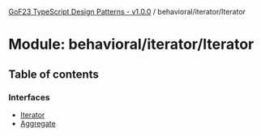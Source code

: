 [GoF23 TypeScript Design Patterns - v1.0.0](../README.md) / behavioral/iterator/Iterator

# Module: behavioral/iterator/Iterator

## Table of contents

### Interfaces

- [Iterator](../interfaces/behavioral_iterator_Iterator.Iterator.md)
- [Aggregate](../interfaces/behavioral_iterator_Iterator.Aggregate.md)
